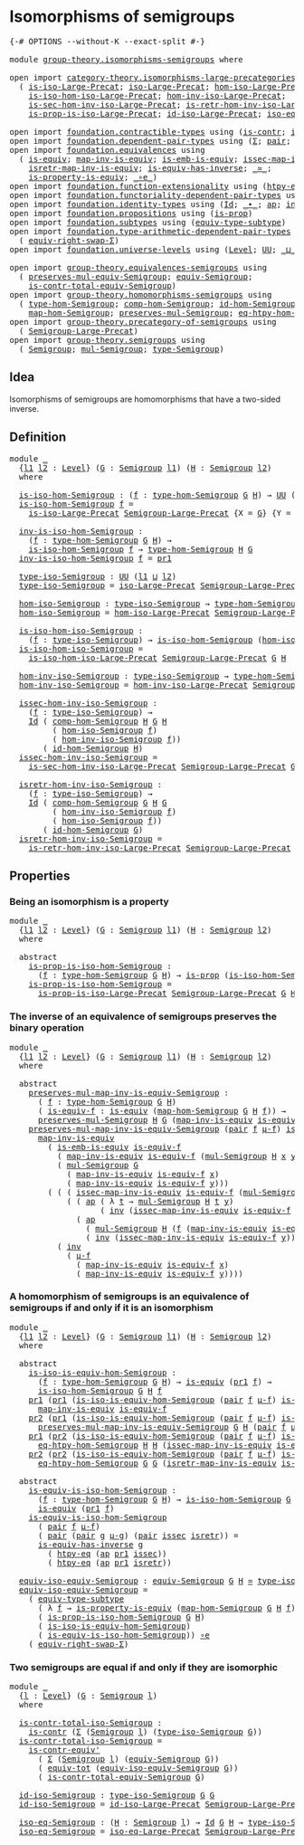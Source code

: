 # Isomorphisms of semigroups

<pre class="Agda"><a id="39" class="Symbol">{-#</a> <a id="43" class="Keyword">OPTIONS</a> <a id="51" class="Pragma">--without-K</a> <a id="63" class="Pragma">--exact-split</a> <a id="77" class="Symbol">#-}</a>

<a id="82" class="Keyword">module</a> <a id="89" href="group-theory.isomorphisms-semigroups.html" class="Module">group-theory.isomorphisms-semigroups</a> <a id="126" class="Keyword">where</a>

<a id="133" class="Keyword">open</a> <a id="138" class="Keyword">import</a> <a id="145" href="category-theory.isomorphisms-large-precategories.html" class="Module">category-theory.isomorphisms-large-precategories</a> <a id="194" class="Keyword">using</a>
  <a id="202" class="Symbol">(</a> <a id="204" href="category-theory.isomorphisms-large-precategories.html#1239" class="Function">is-iso-Large-Precat</a><a id="223" class="Symbol">;</a> <a id="225" href="category-theory.isomorphisms-large-precategories.html#1875" class="Function">iso-Large-Precat</a><a id="241" class="Symbol">;</a> <a id="243" href="category-theory.isomorphisms-large-precategories.html#2021" class="Function">hom-iso-Large-Precat</a><a id="263" class="Symbol">;</a>
    <a id="269" href="category-theory.isomorphisms-large-precategories.html#2123" class="Function">is-iso-hom-iso-Large-Precat</a><a id="296" class="Symbol">;</a> <a id="298" href="category-theory.isomorphisms-large-precategories.html#2276" class="Function">hom-inv-iso-Large-Precat</a><a id="322" class="Symbol">;</a>
    <a id="328" href="category-theory.isomorphisms-large-precategories.html#2396" class="Function">is-sec-hom-inv-iso-Large-Precat</a><a id="359" class="Symbol">;</a> <a id="361" href="category-theory.isomorphisms-large-precategories.html#2658" class="Function">is-retr-hom-inv-iso-Large-Precat</a><a id="393" class="Symbol">;</a>
    <a id="399" href="category-theory.isomorphisms-large-precategories.html#5603" class="Function">is-prop-is-iso-Large-Precat</a><a id="426" class="Symbol">;</a> <a id="428" href="category-theory.isomorphisms-large-precategories.html#3259" class="Function">id-iso-Large-Precat</a><a id="447" class="Symbol">;</a> <a id="449" href="category-theory.isomorphisms-large-precategories.html#3928" class="Function">iso-eq-Large-Precat</a><a id="468" class="Symbol">)</a>

<a id="471" class="Keyword">open</a> <a id="476" class="Keyword">import</a> <a id="483" href="foundation.contractible-types.html" class="Module">foundation.contractible-types</a> <a id="513" class="Keyword">using</a> <a id="519" class="Symbol">(</a><a id="520" href="foundation-core.contractible-types.html#925" class="Function">is-contr</a><a id="528" class="Symbol">;</a> <a id="530" href="foundation-core.contractible-types.html#3739" class="Function">is-contr-equiv&#39;</a><a id="545" class="Symbol">)</a>
<a id="547" class="Keyword">open</a> <a id="552" class="Keyword">import</a> <a id="559" href="foundation.dependent-pair-types.html" class="Module">foundation.dependent-pair-types</a> <a id="591" class="Keyword">using</a> <a id="597" class="Symbol">(</a><a id="598" href="foundation-core.dependent-pair-types.html#502" class="Record">Σ</a><a id="599" class="Symbol">;</a> <a id="601" href="foundation-core.dependent-pair-types.html#575" class="InductiveConstructor">pair</a><a id="605" class="Symbol">;</a> <a id="607" href="foundation-core.dependent-pair-types.html#592" class="Field">pr1</a><a id="610" class="Symbol">;</a> <a id="612" href="foundation-core.dependent-pair-types.html#604" class="Field">pr2</a><a id="615" class="Symbol">)</a>
<a id="617" class="Keyword">open</a> <a id="622" class="Keyword">import</a> <a id="629" href="foundation.equivalences.html" class="Module">foundation.equivalences</a> <a id="653" class="Keyword">using</a>
  <a id="661" class="Symbol">(</a> <a id="663" href="foundation-core.equivalences.html#1542" class="Function">is-equiv</a><a id="671" class="Symbol">;</a> <a id="673" href="foundation-core.equivalences.html#4173" class="Function">map-inv-is-equiv</a><a id="689" class="Symbol">;</a> <a id="691" href="foundation-core.equivalences.html#15380" class="Function">is-emb-is-equiv</a><a id="706" class="Symbol">;</a> <a id="708" href="foundation-core.equivalences.html#4251" class="Function">issec-map-inv-is-equiv</a><a id="730" class="Symbol">;</a>
    <a id="736" href="foundation-core.equivalences.html#4381" class="Function">isretr-map-inv-is-equiv</a><a id="759" class="Symbol">;</a> <a id="761" href="foundation-core.equivalences.html#2999" class="Function">is-equiv-has-inverse</a><a id="781" class="Symbol">;</a> <a id="783" href="foundation-core.equivalences.html#1607" class="Function Operator">_≃_</a><a id="786" class="Symbol">;</a>
    <a id="792" href="foundation.equivalences.html#13429" class="Function">is-property-is-equiv</a><a id="812" class="Symbol">;</a> <a id="814" href="foundation-core.equivalences.html#7843" class="Function Operator">_∘e_</a><a id="818" class="Symbol">)</a>
<a id="820" class="Keyword">open</a> <a id="825" class="Keyword">import</a> <a id="832" href="foundation.function-extensionality.html" class="Module">foundation.function-extensionality</a> <a id="867" class="Keyword">using</a> <a id="873" class="Symbol">(</a><a id="874" href="foundation.function-extensionality.html#946" class="Function">htpy-eq</a><a id="881" class="Symbol">)</a>
<a id="883" class="Keyword">open</a> <a id="888" class="Keyword">import</a> <a id="895" href="foundation.functoriality-dependent-pair-types.html" class="Module">foundation.functoriality-dependent-pair-types</a> <a id="941" class="Keyword">using</a> <a id="947" class="Symbol">(</a><a id="948" href="foundation-core.functoriality-dependent-pair-types.html#6804" class="Function">equiv-tot</a><a id="957" class="Symbol">)</a>
<a id="959" class="Keyword">open</a> <a id="964" class="Keyword">import</a> <a id="971" href="foundation.identity-types.html" class="Module">foundation.identity-types</a> <a id="997" class="Keyword">using</a> <a id="1003" class="Symbol">(</a><a id="1004" href="foundation-core.identity-types.html#641" class="Datatype">Id</a><a id="1006" class="Symbol">;</a> <a id="1008" href="foundation-core.identity-types.html#1239" class="Function Operator">_∙_</a><a id="1011" class="Symbol">;</a> <a id="1013" href="foundation-core.identity-types.html#2853" class="Function">ap</a><a id="1015" class="Symbol">;</a> <a id="1017" href="foundation-core.identity-types.html#1552" class="Function">inv</a><a id="1020" class="Symbol">)</a>
<a id="1022" class="Keyword">open</a> <a id="1027" class="Keyword">import</a> <a id="1034" href="foundation.propositions.html" class="Module">foundation.propositions</a> <a id="1058" class="Keyword">using</a> <a id="1064" class="Symbol">(</a><a id="1065" href="foundation-core.propositions.html#1246" class="Function">is-prop</a><a id="1072" class="Symbol">)</a>
<a id="1074" class="Keyword">open</a> <a id="1079" class="Keyword">import</a> <a id="1086" href="foundation.subtypes.html" class="Module">foundation.subtypes</a> <a id="1106" class="Keyword">using</a> <a id="1112" class="Symbol">(</a><a id="1113" href="foundation-core.subtypes.html#5925" class="Function">equiv-type-subtype</a><a id="1131" class="Symbol">)</a>
<a id="1133" class="Keyword">open</a> <a id="1138" class="Keyword">import</a> <a id="1145" href="foundation.type-arithmetic-dependent-pair-types.html" class="Module">foundation.type-arithmetic-dependent-pair-types</a> <a id="1193" class="Keyword">using</a>
  <a id="1201" class="Symbol">(</a> <a id="1203" href="foundation-core.type-arithmetic-dependent-pair-types.html#11499" class="Function">equiv-right-swap-Σ</a><a id="1221" class="Symbol">)</a>
<a id="1223" class="Keyword">open</a> <a id="1228" class="Keyword">import</a> <a id="1235" href="foundation.universe-levels.html" class="Module">foundation.universe-levels</a> <a id="1262" class="Keyword">using</a> <a id="1268" class="Symbol">(</a><a id="1269" href="Agda.Primitive.html#597" class="Postulate">Level</a><a id="1274" class="Symbol">;</a> <a id="1276" href="foundation-core.universe-levels.html#222" class="Primitive">UU</a><a id="1278" class="Symbol">;</a> <a id="1280" href="Agda.Primitive.html#810" class="Primitive Operator">_⊔_</a><a id="1283" class="Symbol">)</a>

<a id="1286" class="Keyword">open</a> <a id="1291" class="Keyword">import</a> <a id="1298" href="group-theory.equivalences-semigroups.html" class="Module">group-theory.equivalences-semigroups</a> <a id="1335" class="Keyword">using</a>
  <a id="1343" class="Symbol">(</a> <a id="1345" href="group-theory.equivalences-semigroups.html#1811" class="Function">preserves-mul-equiv-Semigroup</a><a id="1374" class="Symbol">;</a> <a id="1376" href="group-theory.equivalences-semigroups.html#2001" class="Function">equiv-Semigroup</a><a id="1391" class="Symbol">;</a>
    <a id="1397" href="group-theory.equivalences-semigroups.html#3939" class="Function">is-contr-total-equiv-Semigroup</a><a id="1427" class="Symbol">)</a>
<a id="1429" class="Keyword">open</a> <a id="1434" class="Keyword">import</a> <a id="1441" href="group-theory.homomorphisms-semigroups.html" class="Module">group-theory.homomorphisms-semigroups</a> <a id="1479" class="Keyword">using</a>
  <a id="1487" class="Symbol">(</a> <a id="1489" href="group-theory.homomorphisms-semigroups.html#2325" class="Function">type-hom-Semigroup</a><a id="1507" class="Symbol">;</a> <a id="1509" href="group-theory.homomorphisms-semigroups.html#4948" class="Function">comp-hom-Semigroup</a><a id="1527" class="Symbol">;</a> <a id="1529" href="group-theory.homomorphisms-semigroups.html#4729" class="Function">id-hom-Semigroup</a><a id="1545" class="Symbol">;</a>
    <a id="1551" href="group-theory.homomorphisms-semigroups.html#2463" class="Function">map-hom-Semigroup</a><a id="1568" class="Symbol">;</a> <a id="1570" href="group-theory.homomorphisms-semigroups.html#1922" class="Function">preserves-mul-Semigroup</a><a id="1593" class="Symbol">;</a> <a id="1595" href="group-theory.homomorphisms-semigroups.html#3930" class="Function">eq-htpy-hom-Semigroup</a><a id="1616" class="Symbol">)</a>
<a id="1618" class="Keyword">open</a> <a id="1623" class="Keyword">import</a> <a id="1630" href="group-theory.precategory-of-semigroups.html" class="Module">group-theory.precategory-of-semigroups</a> <a id="1669" class="Keyword">using</a>
  <a id="1677" class="Symbol">(</a> <a id="1679" href="group-theory.precategory-of-semigroups.html#886" class="Function">Semigroup-Large-Precat</a><a id="1701" class="Symbol">)</a>
<a id="1703" class="Keyword">open</a> <a id="1708" class="Keyword">import</a> <a id="1715" href="group-theory.semigroups.html" class="Module">group-theory.semigroups</a> <a id="1739" class="Keyword">using</a>
  <a id="1747" class="Symbol">(</a> <a id="1749" href="group-theory.semigroups.html#737" class="Function">Semigroup</a><a id="1758" class="Symbol">;</a> <a id="1760" href="group-theory.semigroups.html#1215" class="Function">mul-Semigroup</a><a id="1773" class="Symbol">;</a> <a id="1775" href="group-theory.semigroups.html#933" class="Function">type-Semigroup</a><a id="1789" class="Symbol">)</a>
</pre>
## Idea

Isomorphisms of semigroups are homomorphisms that have a two-sided inverse.

## Definition

<pre class="Agda"><a id="1905" class="Keyword">module</a> <a id="1912" href="group-theory.isomorphisms-semigroups.html#1912" class="Module">_</a>
  <a id="1916" class="Symbol">{</a><a id="1917" href="group-theory.isomorphisms-semigroups.html#1917" class="Bound">l1</a> <a id="1920" href="group-theory.isomorphisms-semigroups.html#1920" class="Bound">l2</a> <a id="1923" class="Symbol">:</a> <a id="1925" href="Agda.Primitive.html#597" class="Postulate">Level</a><a id="1930" class="Symbol">}</a> <a id="1932" class="Symbol">(</a><a id="1933" href="group-theory.isomorphisms-semigroups.html#1933" class="Bound">G</a> <a id="1935" class="Symbol">:</a> <a id="1937" href="group-theory.semigroups.html#737" class="Function">Semigroup</a> <a id="1947" href="group-theory.isomorphisms-semigroups.html#1917" class="Bound">l1</a><a id="1949" class="Symbol">)</a> <a id="1951" class="Symbol">(</a><a id="1952" href="group-theory.isomorphisms-semigroups.html#1952" class="Bound">H</a> <a id="1954" class="Symbol">:</a> <a id="1956" href="group-theory.semigroups.html#737" class="Function">Semigroup</a> <a id="1966" href="group-theory.isomorphisms-semigroups.html#1920" class="Bound">l2</a><a id="1968" class="Symbol">)</a>
  <a id="1972" class="Keyword">where</a>
  
  <a id="1983" href="group-theory.isomorphisms-semigroups.html#1983" class="Function">is-iso-hom-Semigroup</a> <a id="2004" class="Symbol">:</a> <a id="2006" class="Symbol">(</a><a id="2007" href="group-theory.isomorphisms-semigroups.html#2007" class="Bound">f</a> <a id="2009" class="Symbol">:</a> <a id="2011" href="group-theory.homomorphisms-semigroups.html#2325" class="Function">type-hom-Semigroup</a> <a id="2030" href="group-theory.isomorphisms-semigroups.html#1933" class="Bound">G</a> <a id="2032" href="group-theory.isomorphisms-semigroups.html#1952" class="Bound">H</a><a id="2033" class="Symbol">)</a> <a id="2035" class="Symbol">→</a> <a id="2037" href="foundation-core.universe-levels.html#222" class="Primitive">UU</a> <a id="2040" class="Symbol">(</a><a id="2041" href="group-theory.isomorphisms-semigroups.html#1917" class="Bound">l1</a> <a id="2044" href="Agda.Primitive.html#810" class="Primitive Operator">⊔</a> <a id="2046" href="group-theory.isomorphisms-semigroups.html#1920" class="Bound">l2</a><a id="2048" class="Symbol">)</a>
  <a id="2052" href="group-theory.isomorphisms-semigroups.html#1983" class="Function">is-iso-hom-Semigroup</a> <a id="2073" href="group-theory.isomorphisms-semigroups.html#2073" class="Bound">f</a> <a id="2075" class="Symbol">=</a>
    <a id="2081" href="category-theory.isomorphisms-large-precategories.html#1239" class="Function">is-iso-Large-Precat</a> <a id="2101" href="group-theory.precategory-of-semigroups.html#886" class="Function">Semigroup-Large-Precat</a> <a id="2124" class="Symbol">{</a><a id="2125" class="Argument">X</a> <a id="2127" class="Symbol">=</a> <a id="2129" href="group-theory.isomorphisms-semigroups.html#1933" class="Bound">G</a><a id="2130" class="Symbol">}</a> <a id="2132" class="Symbol">{</a><a id="2133" class="Argument">Y</a> <a id="2135" class="Symbol">=</a> <a id="2137" href="group-theory.isomorphisms-semigroups.html#1952" class="Bound">H</a><a id="2138" class="Symbol">}</a> <a id="2140" href="group-theory.isomorphisms-semigroups.html#2073" class="Bound">f</a>

  <a id="2145" href="group-theory.isomorphisms-semigroups.html#2145" class="Function">inv-is-iso-hom-Semigroup</a> <a id="2170" class="Symbol">:</a>
    <a id="2176" class="Symbol">(</a><a id="2177" href="group-theory.isomorphisms-semigroups.html#2177" class="Bound">f</a> <a id="2179" class="Symbol">:</a> <a id="2181" href="group-theory.homomorphisms-semigroups.html#2325" class="Function">type-hom-Semigroup</a> <a id="2200" href="group-theory.isomorphisms-semigroups.html#1933" class="Bound">G</a> <a id="2202" href="group-theory.isomorphisms-semigroups.html#1952" class="Bound">H</a><a id="2203" class="Symbol">)</a> <a id="2205" class="Symbol">→</a>
    <a id="2211" href="group-theory.isomorphisms-semigroups.html#1983" class="Function">is-iso-hom-Semigroup</a> <a id="2232" href="group-theory.isomorphisms-semigroups.html#2177" class="Bound">f</a> <a id="2234" class="Symbol">→</a> <a id="2236" href="group-theory.homomorphisms-semigroups.html#2325" class="Function">type-hom-Semigroup</a> <a id="2255" href="group-theory.isomorphisms-semigroups.html#1952" class="Bound">H</a> <a id="2257" href="group-theory.isomorphisms-semigroups.html#1933" class="Bound">G</a>
  <a id="2261" href="group-theory.isomorphisms-semigroups.html#2145" class="Function">inv-is-iso-hom-Semigroup</a> <a id="2286" href="group-theory.isomorphisms-semigroups.html#2286" class="Bound">f</a> <a id="2288" class="Symbol">=</a> <a id="2290" href="foundation-core.dependent-pair-types.html#592" class="Field">pr1</a>

  <a id="2297" href="group-theory.isomorphisms-semigroups.html#2297" class="Function">type-iso-Semigroup</a> <a id="2316" class="Symbol">:</a> <a id="2318" href="foundation-core.universe-levels.html#222" class="Primitive">UU</a> <a id="2321" class="Symbol">(</a><a id="2322" href="group-theory.isomorphisms-semigroups.html#1917" class="Bound">l1</a> <a id="2325" href="Agda.Primitive.html#810" class="Primitive Operator">⊔</a> <a id="2327" href="group-theory.isomorphisms-semigroups.html#1920" class="Bound">l2</a><a id="2329" class="Symbol">)</a>
  <a id="2333" href="group-theory.isomorphisms-semigroups.html#2297" class="Function">type-iso-Semigroup</a> <a id="2352" class="Symbol">=</a> <a id="2354" href="category-theory.isomorphisms-large-precategories.html#1875" class="Function">iso-Large-Precat</a> <a id="2371" href="group-theory.precategory-of-semigroups.html#886" class="Function">Semigroup-Large-Precat</a> <a id="2394" href="group-theory.isomorphisms-semigroups.html#1933" class="Bound">G</a> <a id="2396" href="group-theory.isomorphisms-semigroups.html#1952" class="Bound">H</a>
  
  <a id="2403" href="group-theory.isomorphisms-semigroups.html#2403" class="Function">hom-iso-Semigroup</a> <a id="2421" class="Symbol">:</a> <a id="2423" href="group-theory.isomorphisms-semigroups.html#2297" class="Function">type-iso-Semigroup</a> <a id="2442" class="Symbol">→</a> <a id="2444" href="group-theory.homomorphisms-semigroups.html#2325" class="Function">type-hom-Semigroup</a> <a id="2463" href="group-theory.isomorphisms-semigroups.html#1933" class="Bound">G</a> <a id="2465" href="group-theory.isomorphisms-semigroups.html#1952" class="Bound">H</a>
  <a id="2469" href="group-theory.isomorphisms-semigroups.html#2403" class="Function">hom-iso-Semigroup</a> <a id="2487" class="Symbol">=</a> <a id="2489" href="category-theory.isomorphisms-large-precategories.html#2021" class="Function">hom-iso-Large-Precat</a> <a id="2510" href="group-theory.precategory-of-semigroups.html#886" class="Function">Semigroup-Large-Precat</a> <a id="2533" href="group-theory.isomorphisms-semigroups.html#1933" class="Bound">G</a> <a id="2535" href="group-theory.isomorphisms-semigroups.html#1952" class="Bound">H</a>

  <a id="2540" href="group-theory.isomorphisms-semigroups.html#2540" class="Function">is-iso-hom-iso-Semigroup</a> <a id="2565" class="Symbol">:</a>
    <a id="2571" class="Symbol">(</a><a id="2572" href="group-theory.isomorphisms-semigroups.html#2572" class="Bound">f</a> <a id="2574" class="Symbol">:</a> <a id="2576" href="group-theory.isomorphisms-semigroups.html#2297" class="Function">type-iso-Semigroup</a><a id="2594" class="Symbol">)</a> <a id="2596" class="Symbol">→</a> <a id="2598" href="group-theory.isomorphisms-semigroups.html#1983" class="Function">is-iso-hom-Semigroup</a> <a id="2619" class="Symbol">(</a><a id="2620" href="group-theory.isomorphisms-semigroups.html#2403" class="Function">hom-iso-Semigroup</a> <a id="2638" href="group-theory.isomorphisms-semigroups.html#2572" class="Bound">f</a><a id="2639" class="Symbol">)</a>
  <a id="2643" href="group-theory.isomorphisms-semigroups.html#2540" class="Function">is-iso-hom-iso-Semigroup</a> <a id="2668" class="Symbol">=</a>
    <a id="2674" href="category-theory.isomorphisms-large-precategories.html#2123" class="Function">is-iso-hom-iso-Large-Precat</a> <a id="2702" href="group-theory.precategory-of-semigroups.html#886" class="Function">Semigroup-Large-Precat</a> <a id="2725" href="group-theory.isomorphisms-semigroups.html#1933" class="Bound">G</a> <a id="2727" href="group-theory.isomorphisms-semigroups.html#1952" class="Bound">H</a>

  <a id="2732" href="group-theory.isomorphisms-semigroups.html#2732" class="Function">hom-inv-iso-Semigroup</a> <a id="2754" class="Symbol">:</a> <a id="2756" href="group-theory.isomorphisms-semigroups.html#2297" class="Function">type-iso-Semigroup</a> <a id="2775" class="Symbol">→</a> <a id="2777" href="group-theory.homomorphisms-semigroups.html#2325" class="Function">type-hom-Semigroup</a> <a id="2796" href="group-theory.isomorphisms-semigroups.html#1952" class="Bound">H</a> <a id="2798" href="group-theory.isomorphisms-semigroups.html#1933" class="Bound">G</a>
  <a id="2802" href="group-theory.isomorphisms-semigroups.html#2732" class="Function">hom-inv-iso-Semigroup</a> <a id="2824" class="Symbol">=</a> <a id="2826" href="category-theory.isomorphisms-large-precategories.html#2276" class="Function">hom-inv-iso-Large-Precat</a> <a id="2851" href="group-theory.precategory-of-semigroups.html#886" class="Function">Semigroup-Large-Precat</a> <a id="2874" href="group-theory.isomorphisms-semigroups.html#1933" class="Bound">G</a> <a id="2876" href="group-theory.isomorphisms-semigroups.html#1952" class="Bound">H</a>

  <a id="2881" href="group-theory.isomorphisms-semigroups.html#2881" class="Function">issec-hom-inv-iso-Semigroup</a> <a id="2909" class="Symbol">:</a>
    <a id="2915" class="Symbol">(</a><a id="2916" href="group-theory.isomorphisms-semigroups.html#2916" class="Bound">f</a> <a id="2918" class="Symbol">:</a> <a id="2920" href="group-theory.isomorphisms-semigroups.html#2297" class="Function">type-iso-Semigroup</a><a id="2938" class="Symbol">)</a> <a id="2940" class="Symbol">→</a>
    <a id="2946" href="foundation-core.identity-types.html#641" class="Datatype">Id</a> <a id="2949" class="Symbol">(</a> <a id="2951" href="group-theory.homomorphisms-semigroups.html#4948" class="Function">comp-hom-Semigroup</a> <a id="2970" href="group-theory.isomorphisms-semigroups.html#1952" class="Bound">H</a> <a id="2972" href="group-theory.isomorphisms-semigroups.html#1933" class="Bound">G</a> <a id="2974" href="group-theory.isomorphisms-semigroups.html#1952" class="Bound">H</a>
         <a id="2985" class="Symbol">(</a> <a id="2987" href="group-theory.isomorphisms-semigroups.html#2403" class="Function">hom-iso-Semigroup</a> <a id="3005" href="group-theory.isomorphisms-semigroups.html#2916" class="Bound">f</a><a id="3006" class="Symbol">)</a>
         <a id="3017" class="Symbol">(</a> <a id="3019" href="group-theory.isomorphisms-semigroups.html#2732" class="Function">hom-inv-iso-Semigroup</a> <a id="3041" href="group-theory.isomorphisms-semigroups.html#2916" class="Bound">f</a><a id="3042" class="Symbol">))</a>
       <a id="3052" class="Symbol">(</a> <a id="3054" href="group-theory.homomorphisms-semigroups.html#4729" class="Function">id-hom-Semigroup</a> <a id="3071" href="group-theory.isomorphisms-semigroups.html#1952" class="Bound">H</a><a id="3072" class="Symbol">)</a>
  <a id="3076" href="group-theory.isomorphisms-semigroups.html#2881" class="Function">issec-hom-inv-iso-Semigroup</a> <a id="3104" class="Symbol">=</a>
    <a id="3110" href="category-theory.isomorphisms-large-precategories.html#2396" class="Function">is-sec-hom-inv-iso-Large-Precat</a> <a id="3142" href="group-theory.precategory-of-semigroups.html#886" class="Function">Semigroup-Large-Precat</a> <a id="3165" href="group-theory.isomorphisms-semigroups.html#1933" class="Bound">G</a> <a id="3167" href="group-theory.isomorphisms-semigroups.html#1952" class="Bound">H</a>

  <a id="3172" href="group-theory.isomorphisms-semigroups.html#3172" class="Function">isretr-hom-inv-iso-Semigroup</a> <a id="3201" class="Symbol">:</a>
    <a id="3207" class="Symbol">(</a><a id="3208" href="group-theory.isomorphisms-semigroups.html#3208" class="Bound">f</a> <a id="3210" class="Symbol">:</a> <a id="3212" href="group-theory.isomorphisms-semigroups.html#2297" class="Function">type-iso-Semigroup</a><a id="3230" class="Symbol">)</a> <a id="3232" class="Symbol">→</a>
    <a id="3238" href="foundation-core.identity-types.html#641" class="Datatype">Id</a> <a id="3241" class="Symbol">(</a> <a id="3243" href="group-theory.homomorphisms-semigroups.html#4948" class="Function">comp-hom-Semigroup</a> <a id="3262" href="group-theory.isomorphisms-semigroups.html#1933" class="Bound">G</a> <a id="3264" href="group-theory.isomorphisms-semigroups.html#1952" class="Bound">H</a> <a id="3266" href="group-theory.isomorphisms-semigroups.html#1933" class="Bound">G</a>
         <a id="3277" class="Symbol">(</a> <a id="3279" href="group-theory.isomorphisms-semigroups.html#2732" class="Function">hom-inv-iso-Semigroup</a> <a id="3301" href="group-theory.isomorphisms-semigroups.html#3208" class="Bound">f</a><a id="3302" class="Symbol">)</a>
         <a id="3313" class="Symbol">(</a> <a id="3315" href="group-theory.isomorphisms-semigroups.html#2403" class="Function">hom-iso-Semigroup</a> <a id="3333" href="group-theory.isomorphisms-semigroups.html#3208" class="Bound">f</a><a id="3334" class="Symbol">))</a>
       <a id="3344" class="Symbol">(</a> <a id="3346" href="group-theory.homomorphisms-semigroups.html#4729" class="Function">id-hom-Semigroup</a> <a id="3363" href="group-theory.isomorphisms-semigroups.html#1933" class="Bound">G</a><a id="3364" class="Symbol">)</a>
  <a id="3368" href="group-theory.isomorphisms-semigroups.html#3172" class="Function">isretr-hom-inv-iso-Semigroup</a> <a id="3397" class="Symbol">=</a>
    <a id="3403" href="category-theory.isomorphisms-large-precategories.html#2658" class="Function">is-retr-hom-inv-iso-Large-Precat</a> <a id="3436" href="group-theory.precategory-of-semigroups.html#886" class="Function">Semigroup-Large-Precat</a> <a id="3459" href="group-theory.isomorphisms-semigroups.html#1933" class="Bound">G</a> <a id="3461" href="group-theory.isomorphisms-semigroups.html#1952" class="Bound">H</a>
</pre>
## Properties

### Being an isomorphism is a property

<pre class="Agda"><a id="3531" class="Keyword">module</a> <a id="3538" href="group-theory.isomorphisms-semigroups.html#3538" class="Module">_</a>
  <a id="3542" class="Symbol">{</a><a id="3543" href="group-theory.isomorphisms-semigroups.html#3543" class="Bound">l1</a> <a id="3546" href="group-theory.isomorphisms-semigroups.html#3546" class="Bound">l2</a> <a id="3549" class="Symbol">:</a> <a id="3551" href="Agda.Primitive.html#597" class="Postulate">Level</a><a id="3556" class="Symbol">}</a> <a id="3558" class="Symbol">(</a><a id="3559" href="group-theory.isomorphisms-semigroups.html#3559" class="Bound">G</a> <a id="3561" class="Symbol">:</a> <a id="3563" href="group-theory.semigroups.html#737" class="Function">Semigroup</a> <a id="3573" href="group-theory.isomorphisms-semigroups.html#3543" class="Bound">l1</a><a id="3575" class="Symbol">)</a> <a id="3577" class="Symbol">(</a><a id="3578" href="group-theory.isomorphisms-semigroups.html#3578" class="Bound">H</a> <a id="3580" class="Symbol">:</a> <a id="3582" href="group-theory.semigroups.html#737" class="Function">Semigroup</a> <a id="3592" href="group-theory.isomorphisms-semigroups.html#3546" class="Bound">l2</a><a id="3594" class="Symbol">)</a>
  <a id="3598" class="Keyword">where</a>

  <a id="3607" class="Keyword">abstract</a>
    <a id="3620" href="group-theory.isomorphisms-semigroups.html#3620" class="Function">is-prop-is-iso-hom-Semigroup</a> <a id="3649" class="Symbol">:</a>
      <a id="3657" class="Symbol">(</a><a id="3658" href="group-theory.isomorphisms-semigroups.html#3658" class="Bound">f</a> <a id="3660" class="Symbol">:</a> <a id="3662" href="group-theory.homomorphisms-semigroups.html#2325" class="Function">type-hom-Semigroup</a> <a id="3681" href="group-theory.isomorphisms-semigroups.html#3559" class="Bound">G</a> <a id="3683" href="group-theory.isomorphisms-semigroups.html#3578" class="Bound">H</a><a id="3684" class="Symbol">)</a> <a id="3686" class="Symbol">→</a> <a id="3688" href="foundation-core.propositions.html#1246" class="Function">is-prop</a> <a id="3696" class="Symbol">(</a><a id="3697" href="group-theory.isomorphisms-semigroups.html#1983" class="Function">is-iso-hom-Semigroup</a> <a id="3718" href="group-theory.isomorphisms-semigroups.html#3559" class="Bound">G</a> <a id="3720" href="group-theory.isomorphisms-semigroups.html#3578" class="Bound">H</a> <a id="3722" href="group-theory.isomorphisms-semigroups.html#3658" class="Bound">f</a><a id="3723" class="Symbol">)</a>
    <a id="3729" href="group-theory.isomorphisms-semigroups.html#3620" class="Function">is-prop-is-iso-hom-Semigroup</a> <a id="3758" class="Symbol">=</a>
      <a id="3766" href="category-theory.isomorphisms-large-precategories.html#5603" class="Function">is-prop-is-iso-Large-Precat</a> <a id="3794" href="group-theory.precategory-of-semigroups.html#886" class="Function">Semigroup-Large-Precat</a> <a id="3817" href="group-theory.isomorphisms-semigroups.html#3559" class="Bound">G</a> <a id="3819" href="group-theory.isomorphisms-semigroups.html#3578" class="Bound">H</a>
</pre>
### The inverse of an equivalence of semigroups preserves the binary operation

<pre class="Agda"><a id="3914" class="Keyword">module</a> <a id="3921" href="group-theory.isomorphisms-semigroups.html#3921" class="Module">_</a>
  <a id="3925" class="Symbol">{</a><a id="3926" href="group-theory.isomorphisms-semigroups.html#3926" class="Bound">l1</a> <a id="3929" href="group-theory.isomorphisms-semigroups.html#3929" class="Bound">l2</a> <a id="3932" class="Symbol">:</a> <a id="3934" href="Agda.Primitive.html#597" class="Postulate">Level</a><a id="3939" class="Symbol">}</a> <a id="3941" class="Symbol">(</a><a id="3942" href="group-theory.isomorphisms-semigroups.html#3942" class="Bound">G</a> <a id="3944" class="Symbol">:</a> <a id="3946" href="group-theory.semigroups.html#737" class="Function">Semigroup</a> <a id="3956" href="group-theory.isomorphisms-semigroups.html#3926" class="Bound">l1</a><a id="3958" class="Symbol">)</a> <a id="3960" class="Symbol">(</a><a id="3961" href="group-theory.isomorphisms-semigroups.html#3961" class="Bound">H</a> <a id="3963" class="Symbol">:</a> <a id="3965" href="group-theory.semigroups.html#737" class="Function">Semigroup</a> <a id="3975" href="group-theory.isomorphisms-semigroups.html#3929" class="Bound">l2</a><a id="3977" class="Symbol">)</a>
  <a id="3981" class="Keyword">where</a>

  <a id="3990" class="Keyword">abstract</a>
    <a id="4003" href="group-theory.isomorphisms-semigroups.html#4003" class="Function">preserves-mul-map-inv-is-equiv-Semigroup</a> <a id="4044" class="Symbol">:</a>
      <a id="4052" class="Symbol">(</a> <a id="4054" href="group-theory.isomorphisms-semigroups.html#4054" class="Bound">f</a> <a id="4056" class="Symbol">:</a> <a id="4058" href="group-theory.homomorphisms-semigroups.html#2325" class="Function">type-hom-Semigroup</a> <a id="4077" href="group-theory.isomorphisms-semigroups.html#3942" class="Bound">G</a> <a id="4079" href="group-theory.isomorphisms-semigroups.html#3961" class="Bound">H</a><a id="4080" class="Symbol">)</a>
      <a id="4088" class="Symbol">(</a> <a id="4090" href="group-theory.isomorphisms-semigroups.html#4090" class="Bound">is-equiv-f</a> <a id="4101" class="Symbol">:</a> <a id="4103" href="foundation-core.equivalences.html#1542" class="Function">is-equiv</a> <a id="4112" class="Symbol">(</a><a id="4113" href="group-theory.homomorphisms-semigroups.html#2463" class="Function">map-hom-Semigroup</a> <a id="4131" href="group-theory.isomorphisms-semigroups.html#3942" class="Bound">G</a> <a id="4133" href="group-theory.isomorphisms-semigroups.html#3961" class="Bound">H</a> <a id="4135" href="group-theory.isomorphisms-semigroups.html#4054" class="Bound">f</a><a id="4136" class="Symbol">))</a> <a id="4139" class="Symbol">→</a>
      <a id="4147" href="group-theory.homomorphisms-semigroups.html#1922" class="Function">preserves-mul-Semigroup</a> <a id="4171" href="group-theory.isomorphisms-semigroups.html#3961" class="Bound">H</a> <a id="4173" href="group-theory.isomorphisms-semigroups.html#3942" class="Bound">G</a> <a id="4175" class="Symbol">(</a><a id="4176" href="foundation-core.equivalences.html#4173" class="Function">map-inv-is-equiv</a> <a id="4193" href="group-theory.isomorphisms-semigroups.html#4090" class="Bound">is-equiv-f</a><a id="4203" class="Symbol">)</a>
    <a id="4209" href="group-theory.isomorphisms-semigroups.html#4003" class="Function">preserves-mul-map-inv-is-equiv-Semigroup</a> <a id="4250" class="Symbol">(</a><a id="4251" href="foundation-core.dependent-pair-types.html#575" class="InductiveConstructor">pair</a> <a id="4256" href="group-theory.isomorphisms-semigroups.html#4256" class="Bound">f</a> <a id="4258" href="group-theory.isomorphisms-semigroups.html#4258" class="Bound">μ-f</a><a id="4261" class="Symbol">)</a> <a id="4263" href="group-theory.isomorphisms-semigroups.html#4263" class="Bound">is-equiv-f</a> <a id="4274" href="group-theory.isomorphisms-semigroups.html#4274" class="Bound">x</a> <a id="4276" href="group-theory.isomorphisms-semigroups.html#4276" class="Bound">y</a> <a id="4278" class="Symbol">=</a>
      <a id="4286" href="foundation-core.equivalences.html#4173" class="Function">map-inv-is-equiv</a>
        <a id="4311" class="Symbol">(</a> <a id="4313" href="foundation-core.equivalences.html#15380" class="Function">is-emb-is-equiv</a> <a id="4329" href="group-theory.isomorphisms-semigroups.html#4263" class="Bound">is-equiv-f</a>
          <a id="4350" class="Symbol">(</a> <a id="4352" href="foundation-core.equivalences.html#4173" class="Function">map-inv-is-equiv</a> <a id="4369" href="group-theory.isomorphisms-semigroups.html#4263" class="Bound">is-equiv-f</a> <a id="4380" class="Symbol">(</a><a id="4381" href="group-theory.semigroups.html#1215" class="Function">mul-Semigroup</a> <a id="4395" href="group-theory.isomorphisms-semigroups.html#3961" class="Bound">H</a> <a id="4397" href="group-theory.isomorphisms-semigroups.html#4274" class="Bound">x</a> <a id="4399" href="group-theory.isomorphisms-semigroups.html#4276" class="Bound">y</a><a id="4400" class="Symbol">))</a>
          <a id="4413" class="Symbol">(</a> <a id="4415" href="group-theory.semigroups.html#1215" class="Function">mul-Semigroup</a> <a id="4429" href="group-theory.isomorphisms-semigroups.html#3942" class="Bound">G</a>
            <a id="4443" class="Symbol">(</a> <a id="4445" href="foundation-core.equivalences.html#4173" class="Function">map-inv-is-equiv</a> <a id="4462" href="group-theory.isomorphisms-semigroups.html#4263" class="Bound">is-equiv-f</a> <a id="4473" href="group-theory.isomorphisms-semigroups.html#4274" class="Bound">x</a><a id="4474" class="Symbol">)</a>
            <a id="4488" class="Symbol">(</a> <a id="4490" href="foundation-core.equivalences.html#4173" class="Function">map-inv-is-equiv</a> <a id="4507" href="group-theory.isomorphisms-semigroups.html#4263" class="Bound">is-equiv-f</a> <a id="4518" href="group-theory.isomorphisms-semigroups.html#4276" class="Bound">y</a><a id="4519" class="Symbol">)))</a>
        <a id="4531" class="Symbol">(</a> <a id="4533" class="Symbol">(</a> <a id="4535" class="Symbol">(</a> <a id="4537" href="foundation-core.equivalences.html#4251" class="Function">issec-map-inv-is-equiv</a> <a id="4560" href="group-theory.isomorphisms-semigroups.html#4263" class="Bound">is-equiv-f</a> <a id="4571" class="Symbol">(</a><a id="4572" href="group-theory.semigroups.html#1215" class="Function">mul-Semigroup</a> <a id="4586" href="group-theory.isomorphisms-semigroups.html#3961" class="Bound">H</a> <a id="4588" href="group-theory.isomorphisms-semigroups.html#4274" class="Bound">x</a> <a id="4590" href="group-theory.isomorphisms-semigroups.html#4276" class="Bound">y</a><a id="4591" class="Symbol">))</a> <a id="4594" href="foundation-core.identity-types.html#1239" class="Function Operator">∙</a>
            <a id="4608" class="Symbol">(</a> <a id="4610" class="Symbol">(</a> <a id="4612" href="foundation-core.identity-types.html#2853" class="Function">ap</a> <a id="4615" class="Symbol">(</a> <a id="4617" class="Symbol">λ</a> <a id="4619" href="group-theory.isomorphisms-semigroups.html#4619" class="Bound">t</a> <a id="4621" class="Symbol">→</a> <a id="4623" href="group-theory.semigroups.html#1215" class="Function">mul-Semigroup</a> <a id="4637" href="group-theory.isomorphisms-semigroups.html#3961" class="Bound">H</a> <a id="4639" href="group-theory.isomorphisms-semigroups.html#4619" class="Bound">t</a> <a id="4641" href="group-theory.isomorphisms-semigroups.html#4276" class="Bound">y</a><a id="4642" class="Symbol">)</a>
                   <a id="4663" class="Symbol">(</a> <a id="4665" href="foundation-core.identity-types.html#1552" class="Function">inv</a> <a id="4669" class="Symbol">(</a><a id="4670" href="foundation-core.equivalences.html#4251" class="Function">issec-map-inv-is-equiv</a> <a id="4693" href="group-theory.isomorphisms-semigroups.html#4263" class="Bound">is-equiv-f</a> <a id="4704" href="group-theory.isomorphisms-semigroups.html#4274" class="Bound">x</a><a id="4705" class="Symbol">)))</a> <a id="4709" href="foundation-core.identity-types.html#1239" class="Function Operator">∙</a>
              <a id="4725" class="Symbol">(</a> <a id="4727" href="foundation-core.identity-types.html#2853" class="Function">ap</a>
                <a id="4746" class="Symbol">(</a> <a id="4748" href="group-theory.semigroups.html#1215" class="Function">mul-Semigroup</a> <a id="4762" href="group-theory.isomorphisms-semigroups.html#3961" class="Bound">H</a> <a id="4764" class="Symbol">(</a><a id="4765" href="group-theory.isomorphisms-semigroups.html#4256" class="Bound">f</a> <a id="4767" class="Symbol">(</a><a id="4768" href="foundation-core.equivalences.html#4173" class="Function">map-inv-is-equiv</a> <a id="4785" href="group-theory.isomorphisms-semigroups.html#4263" class="Bound">is-equiv-f</a> <a id="4796" href="group-theory.isomorphisms-semigroups.html#4274" class="Bound">x</a><a id="4797" class="Symbol">)))</a>
                <a id="4817" class="Symbol">(</a> <a id="4819" href="foundation-core.identity-types.html#1552" class="Function">inv</a> <a id="4823" class="Symbol">(</a><a id="4824" href="foundation-core.equivalences.html#4251" class="Function">issec-map-inv-is-equiv</a> <a id="4847" href="group-theory.isomorphisms-semigroups.html#4263" class="Bound">is-equiv-f</a> <a id="4858" href="group-theory.isomorphisms-semigroups.html#4276" class="Bound">y</a><a id="4859" class="Symbol">)))))</a> <a id="4865" href="foundation-core.identity-types.html#1239" class="Function Operator">∙</a>
          <a id="4877" class="Symbol">(</a> <a id="4879" href="foundation-core.identity-types.html#1552" class="Function">inv</a>
            <a id="4895" class="Symbol">(</a> <a id="4897" href="group-theory.isomorphisms-semigroups.html#4258" class="Bound">μ-f</a>
              <a id="4915" class="Symbol">(</a> <a id="4917" href="foundation-core.equivalences.html#4173" class="Function">map-inv-is-equiv</a> <a id="4934" href="group-theory.isomorphisms-semigroups.html#4263" class="Bound">is-equiv-f</a> <a id="4945" href="group-theory.isomorphisms-semigroups.html#4274" class="Bound">x</a><a id="4946" class="Symbol">)</a>
              <a id="4962" class="Symbol">(</a> <a id="4964" href="foundation-core.equivalences.html#4173" class="Function">map-inv-is-equiv</a> <a id="4981" href="group-theory.isomorphisms-semigroups.html#4263" class="Bound">is-equiv-f</a> <a id="4992" href="group-theory.isomorphisms-semigroups.html#4276" class="Bound">y</a><a id="4993" class="Symbol">))))</a>
</pre>
### A homomorphism of semigroups is an equivalence of semigroups if and only if it is an isomorphism

<pre class="Agda"><a id="5113" class="Keyword">module</a> <a id="5120" href="group-theory.isomorphisms-semigroups.html#5120" class="Module">_</a>
  <a id="5124" class="Symbol">{</a><a id="5125" href="group-theory.isomorphisms-semigroups.html#5125" class="Bound">l1</a> <a id="5128" href="group-theory.isomorphisms-semigroups.html#5128" class="Bound">l2</a> <a id="5131" class="Symbol">:</a> <a id="5133" href="Agda.Primitive.html#597" class="Postulate">Level</a><a id="5138" class="Symbol">}</a> <a id="5140" class="Symbol">(</a><a id="5141" href="group-theory.isomorphisms-semigroups.html#5141" class="Bound">G</a> <a id="5143" class="Symbol">:</a> <a id="5145" href="group-theory.semigroups.html#737" class="Function">Semigroup</a> <a id="5155" href="group-theory.isomorphisms-semigroups.html#5125" class="Bound">l1</a><a id="5157" class="Symbol">)</a> <a id="5159" class="Symbol">(</a><a id="5160" href="group-theory.isomorphisms-semigroups.html#5160" class="Bound">H</a> <a id="5162" class="Symbol">:</a> <a id="5164" href="group-theory.semigroups.html#737" class="Function">Semigroup</a> <a id="5174" href="group-theory.isomorphisms-semigroups.html#5128" class="Bound">l2</a><a id="5176" class="Symbol">)</a>
  <a id="5180" class="Keyword">where</a>

  <a id="5189" class="Keyword">abstract</a>
    <a id="5202" href="group-theory.isomorphisms-semigroups.html#5202" class="Function">is-iso-is-equiv-hom-Semigroup</a> <a id="5232" class="Symbol">:</a>
      <a id="5240" class="Symbol">(</a><a id="5241" href="group-theory.isomorphisms-semigroups.html#5241" class="Bound">f</a> <a id="5243" class="Symbol">:</a> <a id="5245" href="group-theory.homomorphisms-semigroups.html#2325" class="Function">type-hom-Semigroup</a> <a id="5264" href="group-theory.isomorphisms-semigroups.html#5141" class="Bound">G</a> <a id="5266" href="group-theory.isomorphisms-semigroups.html#5160" class="Bound">H</a><a id="5267" class="Symbol">)</a> <a id="5269" class="Symbol">→</a> <a id="5271" href="foundation-core.equivalences.html#1542" class="Function">is-equiv</a> <a id="5280" class="Symbol">(</a><a id="5281" href="foundation-core.dependent-pair-types.html#592" class="Field">pr1</a> <a id="5285" href="group-theory.isomorphisms-semigroups.html#5241" class="Bound">f</a><a id="5286" class="Symbol">)</a> <a id="5288" class="Symbol">→</a>
      <a id="5296" href="group-theory.isomorphisms-semigroups.html#1983" class="Function">is-iso-hom-Semigroup</a> <a id="5317" href="group-theory.isomorphisms-semigroups.html#5141" class="Bound">G</a> <a id="5319" href="group-theory.isomorphisms-semigroups.html#5160" class="Bound">H</a> <a id="5321" href="group-theory.isomorphisms-semigroups.html#5241" class="Bound">f</a>
    <a id="5327" href="foundation-core.dependent-pair-types.html#592" class="Field">pr1</a> <a id="5331" class="Symbol">(</a><a id="5332" href="foundation-core.dependent-pair-types.html#592" class="Field">pr1</a> <a id="5336" class="Symbol">(</a><a id="5337" href="group-theory.isomorphisms-semigroups.html#5202" class="Function">is-iso-is-equiv-hom-Semigroup</a> <a id="5367" class="Symbol">(</a><a id="5368" href="foundation-core.dependent-pair-types.html#575" class="InductiveConstructor">pair</a> <a id="5373" href="group-theory.isomorphisms-semigroups.html#5373" class="Bound">f</a> <a id="5375" href="group-theory.isomorphisms-semigroups.html#5375" class="Bound">μ-f</a><a id="5378" class="Symbol">)</a> <a id="5380" href="group-theory.isomorphisms-semigroups.html#5380" class="Bound">is-equiv-f</a><a id="5390" class="Symbol">))</a> <a id="5393" class="Symbol">=</a>
      <a id="5401" href="foundation-core.equivalences.html#4173" class="Function">map-inv-is-equiv</a> <a id="5418" href="group-theory.isomorphisms-semigroups.html#5380" class="Bound">is-equiv-f</a>
    <a id="5433" href="foundation-core.dependent-pair-types.html#604" class="Field">pr2</a> <a id="5437" class="Symbol">(</a><a id="5438" href="foundation-core.dependent-pair-types.html#592" class="Field">pr1</a> <a id="5442" class="Symbol">(</a><a id="5443" href="group-theory.isomorphisms-semigroups.html#5202" class="Function">is-iso-is-equiv-hom-Semigroup</a> <a id="5473" class="Symbol">(</a><a id="5474" href="foundation-core.dependent-pair-types.html#575" class="InductiveConstructor">pair</a> <a id="5479" href="group-theory.isomorphisms-semigroups.html#5479" class="Bound">f</a> <a id="5481" href="group-theory.isomorphisms-semigroups.html#5481" class="Bound">μ-f</a><a id="5484" class="Symbol">)</a> <a id="5486" href="group-theory.isomorphisms-semigroups.html#5486" class="Bound">is-equiv-f</a><a id="5496" class="Symbol">))</a> <a id="5499" class="Symbol">=</a>
      <a id="5507" href="group-theory.isomorphisms-semigroups.html#4003" class="Function">preserves-mul-map-inv-is-equiv-Semigroup</a> <a id="5548" href="group-theory.isomorphisms-semigroups.html#5141" class="Bound">G</a> <a id="5550" href="group-theory.isomorphisms-semigroups.html#5160" class="Bound">H</a> <a id="5552" class="Symbol">(</a><a id="5553" href="foundation-core.dependent-pair-types.html#575" class="InductiveConstructor">pair</a> <a id="5558" href="group-theory.isomorphisms-semigroups.html#5479" class="Bound">f</a> <a id="5560" href="group-theory.isomorphisms-semigroups.html#5481" class="Bound">μ-f</a><a id="5563" class="Symbol">)</a> <a id="5565" href="group-theory.isomorphisms-semigroups.html#5486" class="Bound">is-equiv-f</a>
    <a id="5580" href="foundation-core.dependent-pair-types.html#592" class="Field">pr1</a> <a id="5584" class="Symbol">(</a><a id="5585" href="foundation-core.dependent-pair-types.html#604" class="Field">pr2</a> <a id="5589" class="Symbol">(</a><a id="5590" href="group-theory.isomorphisms-semigroups.html#5202" class="Function">is-iso-is-equiv-hom-Semigroup</a> <a id="5620" class="Symbol">(</a><a id="5621" href="foundation-core.dependent-pair-types.html#575" class="InductiveConstructor">pair</a> <a id="5626" href="group-theory.isomorphisms-semigroups.html#5626" class="Bound">f</a> <a id="5628" href="group-theory.isomorphisms-semigroups.html#5628" class="Bound">μ-f</a><a id="5631" class="Symbol">)</a> <a id="5633" href="group-theory.isomorphisms-semigroups.html#5633" class="Bound">is-equiv-f</a><a id="5643" class="Symbol">))</a> <a id="5646" class="Symbol">=</a>
      <a id="5654" href="group-theory.homomorphisms-semigroups.html#3930" class="Function">eq-htpy-hom-Semigroup</a> <a id="5676" href="group-theory.isomorphisms-semigroups.html#5160" class="Bound">H</a> <a id="5678" href="group-theory.isomorphisms-semigroups.html#5160" class="Bound">H</a> <a id="5680" class="Symbol">(</a><a id="5681" href="foundation-core.equivalences.html#4251" class="Function">issec-map-inv-is-equiv</a> <a id="5704" href="group-theory.isomorphisms-semigroups.html#5633" class="Bound">is-equiv-f</a><a id="5714" class="Symbol">)</a>
    <a id="5720" href="foundation-core.dependent-pair-types.html#604" class="Field">pr2</a> <a id="5724" class="Symbol">(</a><a id="5725" href="foundation-core.dependent-pair-types.html#604" class="Field">pr2</a> <a id="5729" class="Symbol">(</a><a id="5730" href="group-theory.isomorphisms-semigroups.html#5202" class="Function">is-iso-is-equiv-hom-Semigroup</a> <a id="5760" class="Symbol">(</a><a id="5761" href="foundation-core.dependent-pair-types.html#575" class="InductiveConstructor">pair</a> <a id="5766" href="group-theory.isomorphisms-semigroups.html#5766" class="Bound">f</a> <a id="5768" href="group-theory.isomorphisms-semigroups.html#5768" class="Bound">μ-f</a><a id="5771" class="Symbol">)</a> <a id="5773" href="group-theory.isomorphisms-semigroups.html#5773" class="Bound">is-equiv-f</a><a id="5783" class="Symbol">))</a> <a id="5786" class="Symbol">=</a>
      <a id="5794" href="group-theory.homomorphisms-semigroups.html#3930" class="Function">eq-htpy-hom-Semigroup</a> <a id="5816" href="group-theory.isomorphisms-semigroups.html#5141" class="Bound">G</a> <a id="5818" href="group-theory.isomorphisms-semigroups.html#5141" class="Bound">G</a> <a id="5820" class="Symbol">(</a><a id="5821" href="foundation-core.equivalences.html#4381" class="Function">isretr-map-inv-is-equiv</a> <a id="5845" href="group-theory.isomorphisms-semigroups.html#5773" class="Bound">is-equiv-f</a><a id="5855" class="Symbol">)</a>         

  <a id="5869" class="Keyword">abstract</a>
    <a id="5882" href="group-theory.isomorphisms-semigroups.html#5882" class="Function">is-equiv-is-iso-hom-Semigroup</a> <a id="5912" class="Symbol">:</a>
      <a id="5920" class="Symbol">(</a><a id="5921" href="group-theory.isomorphisms-semigroups.html#5921" class="Bound">f</a> <a id="5923" class="Symbol">:</a> <a id="5925" href="group-theory.homomorphisms-semigroups.html#2325" class="Function">type-hom-Semigroup</a> <a id="5944" href="group-theory.isomorphisms-semigroups.html#5141" class="Bound">G</a> <a id="5946" href="group-theory.isomorphisms-semigroups.html#5160" class="Bound">H</a><a id="5947" class="Symbol">)</a> <a id="5949" class="Symbol">→</a> <a id="5951" href="group-theory.isomorphisms-semigroups.html#1983" class="Function">is-iso-hom-Semigroup</a> <a id="5972" href="group-theory.isomorphisms-semigroups.html#5141" class="Bound">G</a> <a id="5974" href="group-theory.isomorphisms-semigroups.html#5160" class="Bound">H</a> <a id="5976" href="group-theory.isomorphisms-semigroups.html#5921" class="Bound">f</a> <a id="5978" class="Symbol">→</a>
      <a id="5986" href="foundation-core.equivalences.html#1542" class="Function">is-equiv</a> <a id="5995" class="Symbol">(</a><a id="5996" href="foundation-core.dependent-pair-types.html#592" class="Field">pr1</a> <a id="6000" href="group-theory.isomorphisms-semigroups.html#5921" class="Bound">f</a><a id="6001" class="Symbol">)</a>
    <a id="6007" href="group-theory.isomorphisms-semigroups.html#5882" class="Function">is-equiv-is-iso-hom-Semigroup</a>
      <a id="6043" class="Symbol">(</a> <a id="6045" href="foundation-core.dependent-pair-types.html#575" class="InductiveConstructor">pair</a> <a id="6050" href="group-theory.isomorphisms-semigroups.html#6050" class="Bound">f</a> <a id="6052" href="group-theory.isomorphisms-semigroups.html#6052" class="Bound">μ-f</a><a id="6055" class="Symbol">)</a>
      <a id="6063" class="Symbol">(</a> <a id="6065" href="foundation-core.dependent-pair-types.html#575" class="InductiveConstructor">pair</a> <a id="6070" class="Symbol">(</a><a id="6071" href="foundation-core.dependent-pair-types.html#575" class="InductiveConstructor">pair</a> <a id="6076" href="group-theory.isomorphisms-semigroups.html#6076" class="Bound">g</a> <a id="6078" href="group-theory.isomorphisms-semigroups.html#6078" class="Bound">μ-g</a><a id="6081" class="Symbol">)</a> <a id="6083" class="Symbol">(</a><a id="6084" href="foundation-core.dependent-pair-types.html#575" class="InductiveConstructor">pair</a> <a id="6089" href="group-theory.isomorphisms-semigroups.html#6089" class="Bound">issec</a> <a id="6095" href="group-theory.isomorphisms-semigroups.html#6095" class="Bound">isretr</a><a id="6101" class="Symbol">))</a> <a id="6104" class="Symbol">=</a>
      <a id="6112" href="foundation-core.equivalences.html#2999" class="Function">is-equiv-has-inverse</a> <a id="6133" href="group-theory.isomorphisms-semigroups.html#6076" class="Bound">g</a>
        <a id="6143" class="Symbol">(</a> <a id="6145" href="foundation.function-extensionality.html#946" class="Function">htpy-eq</a> <a id="6153" class="Symbol">(</a><a id="6154" href="foundation-core.identity-types.html#2853" class="Function">ap</a> <a id="6157" href="foundation-core.dependent-pair-types.html#592" class="Field">pr1</a> <a id="6161" href="group-theory.isomorphisms-semigroups.html#6089" class="Bound">issec</a><a id="6166" class="Symbol">))</a>
        <a id="6177" class="Symbol">(</a> <a id="6179" href="foundation.function-extensionality.html#946" class="Function">htpy-eq</a> <a id="6187" class="Symbol">(</a><a id="6188" href="foundation-core.identity-types.html#2853" class="Function">ap</a> <a id="6191" href="foundation-core.dependent-pair-types.html#592" class="Field">pr1</a> <a id="6195" href="group-theory.isomorphisms-semigroups.html#6095" class="Bound">isretr</a><a id="6201" class="Symbol">))</a>

  <a id="6207" href="group-theory.isomorphisms-semigroups.html#6207" class="Function">equiv-iso-equiv-Semigroup</a> <a id="6233" class="Symbol">:</a> <a id="6235" href="group-theory.equivalences-semigroups.html#2001" class="Function">equiv-Semigroup</a> <a id="6251" href="group-theory.isomorphisms-semigroups.html#5141" class="Bound">G</a> <a id="6253" href="group-theory.isomorphisms-semigroups.html#5160" class="Bound">H</a> <a id="6255" href="foundation-core.equivalences.html#1607" class="Function Operator">≃</a> <a id="6257" href="group-theory.isomorphisms-semigroups.html#2297" class="Function">type-iso-Semigroup</a> <a id="6276" href="group-theory.isomorphisms-semigroups.html#5141" class="Bound">G</a> <a id="6278" href="group-theory.isomorphisms-semigroups.html#5160" class="Bound">H</a>
  <a id="6282" href="group-theory.isomorphisms-semigroups.html#6207" class="Function">equiv-iso-equiv-Semigroup</a> <a id="6308" class="Symbol">=</a>
    <a id="6314" class="Symbol">(</a> <a id="6316" href="foundation-core.subtypes.html#5925" class="Function">equiv-type-subtype</a>
      <a id="6341" class="Symbol">(</a> <a id="6343" class="Symbol">λ</a> <a id="6345" href="group-theory.isomorphisms-semigroups.html#6345" class="Bound">f</a> <a id="6347" class="Symbol">→</a> <a id="6349" href="foundation.equivalences.html#13429" class="Function">is-property-is-equiv</a> <a id="6370" class="Symbol">(</a><a id="6371" href="group-theory.homomorphisms-semigroups.html#2463" class="Function">map-hom-Semigroup</a> <a id="6389" href="group-theory.isomorphisms-semigroups.html#5141" class="Bound">G</a> <a id="6391" href="group-theory.isomorphisms-semigroups.html#5160" class="Bound">H</a> <a id="6393" href="group-theory.isomorphisms-semigroups.html#6345" class="Bound">f</a><a id="6394" class="Symbol">))</a>
      <a id="6403" class="Symbol">(</a> <a id="6405" href="group-theory.isomorphisms-semigroups.html#3620" class="Function">is-prop-is-iso-hom-Semigroup</a> <a id="6434" href="group-theory.isomorphisms-semigroups.html#5141" class="Bound">G</a> <a id="6436" href="group-theory.isomorphisms-semigroups.html#5160" class="Bound">H</a><a id="6437" class="Symbol">)</a>
      <a id="6445" class="Symbol">(</a> <a id="6447" href="group-theory.isomorphisms-semigroups.html#5202" class="Function">is-iso-is-equiv-hom-Semigroup</a><a id="6476" class="Symbol">)</a>
      <a id="6484" class="Symbol">(</a> <a id="6486" href="group-theory.isomorphisms-semigroups.html#5882" class="Function">is-equiv-is-iso-hom-Semigroup</a><a id="6515" class="Symbol">))</a> <a id="6518" href="foundation-core.equivalences.html#7843" class="Function Operator">∘e</a>
    <a id="6525" class="Symbol">(</a> <a id="6527" href="foundation-core.type-arithmetic-dependent-pair-types.html#11499" class="Function">equiv-right-swap-Σ</a><a id="6545" class="Symbol">)</a>
</pre>
### Two semigroups are equal if and only if they are isomorphic

<pre class="Agda"><a id="6625" class="Keyword">module</a> <a id="6632" href="group-theory.isomorphisms-semigroups.html#6632" class="Module">_</a>
  <a id="6636" class="Symbol">{</a><a id="6637" href="group-theory.isomorphisms-semigroups.html#6637" class="Bound">l</a> <a id="6639" class="Symbol">:</a> <a id="6641" href="Agda.Primitive.html#597" class="Postulate">Level</a><a id="6646" class="Symbol">}</a> <a id="6648" class="Symbol">(</a><a id="6649" href="group-theory.isomorphisms-semigroups.html#6649" class="Bound">G</a> <a id="6651" class="Symbol">:</a> <a id="6653" href="group-theory.semigroups.html#737" class="Function">Semigroup</a> <a id="6663" href="group-theory.isomorphisms-semigroups.html#6637" class="Bound">l</a><a id="6664" class="Symbol">)</a>
  <a id="6668" class="Keyword">where</a>

  <a id="6677" href="group-theory.isomorphisms-semigroups.html#6677" class="Function">is-contr-total-iso-Semigroup</a> <a id="6706" class="Symbol">:</a>
    <a id="6712" href="foundation-core.contractible-types.html#925" class="Function">is-contr</a> <a id="6721" class="Symbol">(</a><a id="6722" href="foundation-core.dependent-pair-types.html#502" class="Record">Σ</a> <a id="6724" class="Symbol">(</a><a id="6725" href="group-theory.semigroups.html#737" class="Function">Semigroup</a> <a id="6735" href="group-theory.isomorphisms-semigroups.html#6637" class="Bound">l</a><a id="6736" class="Symbol">)</a> <a id="6738" class="Symbol">(</a><a id="6739" href="group-theory.isomorphisms-semigroups.html#2297" class="Function">type-iso-Semigroup</a> <a id="6758" href="group-theory.isomorphisms-semigroups.html#6649" class="Bound">G</a><a id="6759" class="Symbol">))</a>
  <a id="6764" href="group-theory.isomorphisms-semigroups.html#6677" class="Function">is-contr-total-iso-Semigroup</a> <a id="6793" class="Symbol">=</a>
    <a id="6799" href="foundation-core.contractible-types.html#3739" class="Function">is-contr-equiv&#39;</a>
      <a id="6821" class="Symbol">(</a> <a id="6823" href="foundation-core.dependent-pair-types.html#502" class="Record">Σ</a> <a id="6825" class="Symbol">(</a><a id="6826" href="group-theory.semigroups.html#737" class="Function">Semigroup</a> <a id="6836" href="group-theory.isomorphisms-semigroups.html#6637" class="Bound">l</a><a id="6837" class="Symbol">)</a> <a id="6839" class="Symbol">(</a><a id="6840" href="group-theory.equivalences-semigroups.html#2001" class="Function">equiv-Semigroup</a> <a id="6856" href="group-theory.isomorphisms-semigroups.html#6649" class="Bound">G</a><a id="6857" class="Symbol">))</a>
      <a id="6866" class="Symbol">(</a> <a id="6868" href="foundation-core.functoriality-dependent-pair-types.html#6804" class="Function">equiv-tot</a> <a id="6878" class="Symbol">(</a><a id="6879" href="group-theory.isomorphisms-semigroups.html#6207" class="Function">equiv-iso-equiv-Semigroup</a> <a id="6905" href="group-theory.isomorphisms-semigroups.html#6649" class="Bound">G</a><a id="6906" class="Symbol">))</a>
      <a id="6915" class="Symbol">(</a> <a id="6917" href="group-theory.equivalences-semigroups.html#3939" class="Function">is-contr-total-equiv-Semigroup</a> <a id="6948" href="group-theory.isomorphisms-semigroups.html#6649" class="Bound">G</a><a id="6949" class="Symbol">)</a>

  <a id="6954" href="group-theory.isomorphisms-semigroups.html#6954" class="Function">id-iso-Semigroup</a> <a id="6971" class="Symbol">:</a> <a id="6973" href="group-theory.isomorphisms-semigroups.html#2297" class="Function">type-iso-Semigroup</a> <a id="6992" href="group-theory.isomorphisms-semigroups.html#6649" class="Bound">G</a> <a id="6994" href="group-theory.isomorphisms-semigroups.html#6649" class="Bound">G</a>
  <a id="6998" href="group-theory.isomorphisms-semigroups.html#6954" class="Function">id-iso-Semigroup</a> <a id="7015" class="Symbol">=</a> <a id="7017" href="category-theory.isomorphisms-large-precategories.html#3259" class="Function">id-iso-Large-Precat</a> <a id="7037" href="group-theory.precategory-of-semigroups.html#886" class="Function">Semigroup-Large-Precat</a> <a id="7060" class="Symbol">{</a><a id="7061" class="Argument">X</a> <a id="7063" class="Symbol">=</a> <a id="7065" href="group-theory.isomorphisms-semigroups.html#6649" class="Bound">G</a><a id="7066" class="Symbol">}</a>

  <a id="7071" href="group-theory.isomorphisms-semigroups.html#7071" class="Function">iso-eq-Semigroup</a> <a id="7088" class="Symbol">:</a> <a id="7090" class="Symbol">(</a><a id="7091" href="group-theory.isomorphisms-semigroups.html#7091" class="Bound">H</a> <a id="7093" class="Symbol">:</a> <a id="7095" href="group-theory.semigroups.html#737" class="Function">Semigroup</a> <a id="7105" href="group-theory.isomorphisms-semigroups.html#6637" class="Bound">l</a><a id="7106" class="Symbol">)</a> <a id="7108" class="Symbol">→</a> <a id="7110" href="foundation-core.identity-types.html#641" class="Datatype">Id</a> <a id="7113" href="group-theory.isomorphisms-semigroups.html#6649" class="Bound">G</a> <a id="7115" href="group-theory.isomorphisms-semigroups.html#7091" class="Bound">H</a> <a id="7117" class="Symbol">→</a> <a id="7119" href="group-theory.isomorphisms-semigroups.html#2297" class="Function">type-iso-Semigroup</a> <a id="7138" href="group-theory.isomorphisms-semigroups.html#6649" class="Bound">G</a> <a id="7140" href="group-theory.isomorphisms-semigroups.html#7091" class="Bound">H</a>
  <a id="7144" href="group-theory.isomorphisms-semigroups.html#7071" class="Function">iso-eq-Semigroup</a> <a id="7161" class="Symbol">=</a> <a id="7163" href="category-theory.isomorphisms-large-precategories.html#3928" class="Function">iso-eq-Large-Precat</a> <a id="7183" href="group-theory.precategory-of-semigroups.html#886" class="Function">Semigroup-Large-Precat</a> <a id="7206" href="group-theory.isomorphisms-semigroups.html#6649" class="Bound">G</a>
</pre>